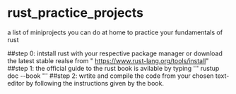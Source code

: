 # rust_practice_projects
a list of miniprojects you can do at home to practice your fundamentals of rust

##step 0: intstall rust with your respective package manager or download the latest stable realse from " https://www.rust-lang.org/tools/install"
##step 1: the official guide to the rust book is avilable by typing ''' rustup doc --book '''
##step 2: wrtite and compile the code from your chosen text-editor by following the instructions given by the book. 
